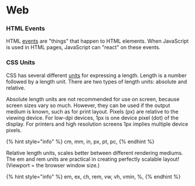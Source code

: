 # Web

### HTML Events

HTML [events](https://www.w3schools.com/jsref/dom_obj_event.asp) are "things" that happen to HTML elements. When JavaScript is used in HTML pages, JavaScript can "react" on these events.

### CSS Units

CSS has several different [units](https://www.w3schools.com/cssref/css_units.asp) for expressing a length. Length is a number followed by a length unit. There are two types of length units: absolute and relative.

Absolute length units are not recommended for use on screen, because screen sizes vary so much. However, they can be used if the output medium is known, such as for print layout. Pixels \(px\) are relative to the viewing device. For low-dpi devices, 1px is one device pixel \(dot\) of the display. For printers and high resolution screens 1px implies multiple device pixels.

{% hint style="info" %}
cm, mm, in, px, pt, pc,
{% endhint %}

Relative length units, scales better between different rendering mediums. The em and rem units are practical in creating perfectly scalable layout! \(Viewport = the browser window size.\)

{% hint style="info" %}
em, ex, ch, rem, vw, vh, vmin, %,
{% endhint %}

